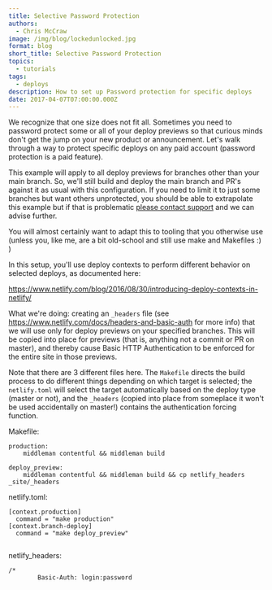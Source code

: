 ```yaml
---
title: Selective Password Protection
authors:
  - Chris McCraw
image: /img/blog/lockedunlocked.jpg
format: blog
short_title: Selective Password Protection
topics:
  - tutorials
tags:
  - deploys
description: How to set up Password protection for specific deploys
date: 2017-04-07T07:00:00.000Z
---
```


We recognize that one size does not fit all.  Sometimes you need to password protect some or all of your deploy previews so that curious minds don't get the jump on your new product or announcement.  Let's walk through a way to protect specific deploys on any paid account (password protection is a paid feature).

This example will apply to all deploy previews for branches other than your main branch.  So, we'll still build and deploy the main branch and PR's against it as usual with this configuration. If you need to limit it to just some branches but want others unprotected, you should be able to extrapolate this example but if that is problematic [please contact support](/support) and we can advise further.

You will almost certainly want to adapt this to tooling that you otherwise use (unless you, like me, are a bit old-school and still use make and Makefiles :) )

In this setup, you'll use deploy contexts to perform different behavior on selected deploys, as documented here:

https://www.netlify.com/blog/2016/08/30/introducing-deploy-contexts-in-netlify/

What we're doing:  creating an `_headers` file (see https://www.netlify.com/docs/headers-and-basic-auth for more info) that we will use only for deploy previews on your specified branches.  This will be copied into place for previews (that is, anything not a commit or PR on master), and thereby cause Basic HTTP Authentication to be enforced for the entire site in those previews.

Note that there are 3 different files here.  The `Makefile` directs the build process to do different things depending on which target is selected;  the `netlify.toml` will select the target automatically based on the deploy type (master or not), and the `_headers` (copied into place from someplace it won't be used accidentally on master!) contains the authentication forcing function.

Makefile:


    ​production:
        middleman contentful && middleman build
    ​
    deploy_preview:
        middleman contentful && middleman build && cp netlify_headers _site/_headers


netlify.toml:

    [context.production]
      command = "make production"
    [context.branch-deploy]
      command = "make deploy_preview"
    ​
netlify_headers:

    /*
            Basic-Auth: login:password
